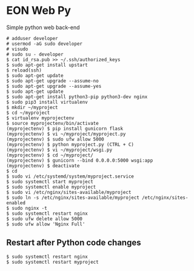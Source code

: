 # EON Web Py  
Simple python web back-end  

    # adduser developer
    # usermod -aG sudo developer
    # visudo
    # sudo su - developer
    $ cat id_rsa.pub >> ~/.ssh/authorized_keys
    $ sudo apt-get install upstart
    $ reload(ssh)
    $ sudo apt-get update
    $ sudo apt-get upgrade --assume-no
    $ sudo apt-get upgrade --assume-yes
    $ sudo apt-get update
    $ sudo apt-get install python3-pip python3-dev nginx
    $ sudo pip3 install virtualenv
    $ mkdir ~/myproject
    $ cd ~/myproject
    $ virtualenv myprojectenv
    $ source myprojectenv/bin/activate
    (myprojectenv) $ pip install gunicorn flask
    (myprojectenv) $ vi ~/myproject/myproject.py
    (myprojectenv) $ sudo ufw allow 5000
    (myprojectenv) $ python myproject.py (CTRL + C)
    (myprojectenv) $ vi ~/myproject/wsgi.py
    (myprojectenv) $ cd ~/myproject/
    (myprojectenv) $ gunicorn --bind 0.0.0.0:5000 wsgi:app
    (myprojectenv) $ deactivate
    $ cd
    $ sudo vi /etc/systemd/system/myproject.service
    $ sudo systemctl start myproject
    $ sudo systemctl enable myproject
    $ sudo vi /etc/nginx/sites-available/myproject
    $ sudo ln -s /etc/nginx/sites-available/myproject /etc/nginx/sites-enabled
    $ sudo nginx -t
    $ sudo systemctl restart nginx
    $ sudo ufw delete allow 5000
    $ sudo ufw allow 'Nginx Full'

## Restart after Python code changes  

    $ sudo systemctl restart nginx
    $ sudo systemctl restart myproject
